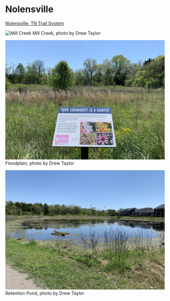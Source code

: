 # Nolensville
[Nolensville, TN Trail System](basemap/Nolensville.pdf)


![Mill Creek](photos/b1.jpg) Mill Creek, photo by Drew Taylor

![Floodplain](photos/infosign.jpg) Floodplain, photo by Drew Taylor

![Retention Pond](photos/pond.jpg) Retention Pond, photo by Drew Taylor
